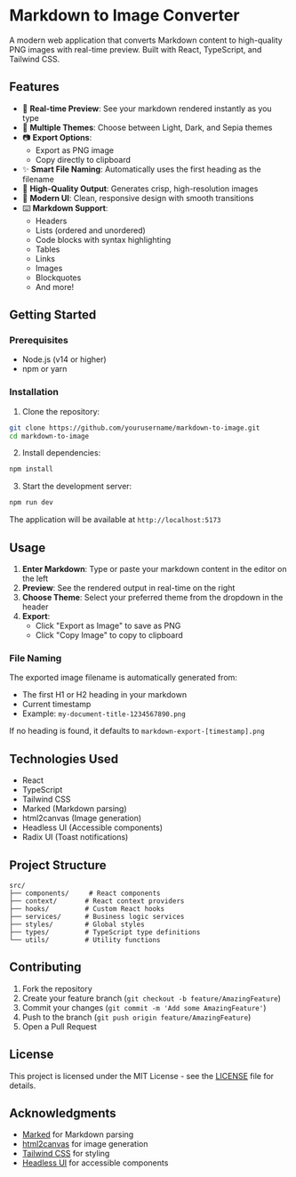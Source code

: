 # Markdown to Image Converter

A modern web application that converts Markdown content to high-quality PNG images with real-time preview. Built with React, TypeScript, and Tailwind CSS.

## Features

- 🚀 **Real-time Preview**: See your markdown rendered instantly as you type
- 🎨 **Multiple Themes**: Choose between Light, Dark, and Sepia themes
- 📷 **Export Options**: 
  - Export as PNG image
  - Copy directly to clipboard
- ✨ **Smart File Naming**: Automatically uses the first heading as the filename
- 🎯 **High-Quality Output**: Generates crisp, high-resolution images
- 💅 **Modern UI**: Clean, responsive design with smooth transitions
- ⌨️ **Markdown Support**: 
  - Headers
  - Lists (ordered and unordered)
  - Code blocks with syntax highlighting
  - Tables
  - Links
  - Images
  - Blockquotes
  - And more!

## Getting Started

### Prerequisites

- Node.js (v14 or higher)
- npm or yarn

### Installation

1. Clone the repository:
```bash
git clone https://github.com/yourusername/markdown-to-image.git
cd markdown-to-image
```

2. Install dependencies:
```bash
npm install
```

3. Start the development server:
```bash
npm run dev
```

The application will be available at `http://localhost:5173`

## Usage

1. **Enter Markdown**: Type or paste your markdown content in the editor on the left
2. **Preview**: See the rendered output in real-time on the right
3. **Choose Theme**: Select your preferred theme from the dropdown in the header
4. **Export**:
   - Click "Export as Image" to save as PNG
   - Click "Copy Image" to copy to clipboard

### File Naming

The exported image filename is automatically generated from:
- The first H1 or H2 heading in your markdown
- Current timestamp
- Example: `my-document-title-1234567890.png`

If no heading is found, it defaults to `markdown-export-[timestamp].png`

## Technologies Used

- React
- TypeScript
- Tailwind CSS
- Marked (Markdown parsing)
- html2canvas (Image generation)
- Headless UI (Accessible components)
- Radix UI (Toast notifications)

## Project Structure

```
src/
├── components/     # React components
├── context/       # React context providers
├── hooks/         # Custom React hooks
├── services/      # Business logic services
├── styles/        # Global styles
├── types/         # TypeScript type definitions
└── utils/         # Utility functions
```

## Contributing

1. Fork the repository
2. Create your feature branch (`git checkout -b feature/AmazingFeature`)
3. Commit your changes (`git commit -m 'Add some AmazingFeature'`)
4. Push to the branch (`git push origin feature/AmazingFeature`)
5. Open a Pull Request

## License

This project is licensed under the MIT License - see the [LICENSE](LICENSE) file for details.

## Acknowledgments

- [Marked](https://marked.js.org/) for Markdown parsing
- [html2canvas](https://html2canvas.hertzen.com/) for image generation
- [Tailwind CSS](https://tailwindcss.com/) for styling
- [Headless UI](https://headlessui.dev/) for accessible components